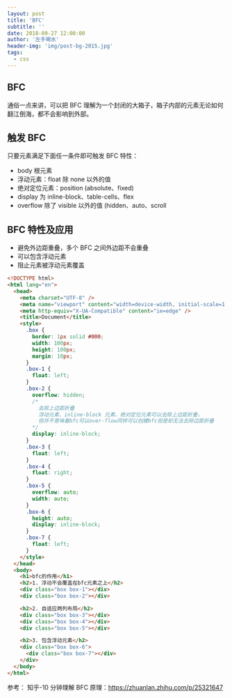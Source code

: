 ```yaml
---
layout: post
title: 'BFC'
subtitle: ''
date: 2018-09-27 12:00:00
author: '左手喝水'
header-img: 'img/post-bg-2015.jpg'
tags:
  - css
---
```


## BFC

通俗一点来讲，可以把 BFC 理解为一个封闭的大箱子，箱子内部的元素无论如何翻江倒海，都不会影响到外部。

## 触发 BFC

只要元素满足下面任一条件即可触发 BFC 特性：

- body 根元素
- 浮动元素：float 除 none 以外的值
- 绝对定位元素：position (absolute、fixed)
- display 为 inline-block、table-cells、flex
- overflow 除了 visible 以外的值 (hidden、auto、scroll

## BFC 特性及应用

- 避免外边距重叠，多个 BFC 之间外边距不会重叠
- 可以包含浮动元素
- 阻止元素被浮动元素覆盖

```html
<!DOCTYPE html>
<html lang="en">
  <head>
    <meta charset="UTF-8" />
    <meta name="viewport" content="width=device-width, initial-scale=1.0" />
    <meta http-equiv="X-UA-Compatible" content="ie=edge" />
    <title>Document</title>
    <style>
      .box {
        border: 1px solid #000;
        width: 100px;
        height: 100px;
        margin: 10px;
      }
      .box-1 {
        float: left;
      }
      .box-2 {
        overflow: hidden;
        /*
          去除上边距折叠
          浮动元素、inline-block 元素、绝对定位元素可以去除上边距折叠，
          但并不意味着bfc可以over-flow同样可以创建bfc但是却无法去除边距折叠
        */
        display: inline-block;
      }
      .box-3 {
        float: left;
      }
      .box-4 {
        float: right;
      }
      .box-5 {
        overflow: auto;
        width: auto;
      }
      .box-6 {
        height: auto;
        display: inline-block;
      }
      .box-7 {
        float: left;
      }
    </style>
  </head>
  <body>
    <h1>bfc的作用</h1>
    <h2>1. 浮动不会覆盖在bfc元素之上</h2>
    <div class="box box-1"></div>
    <div class="box box-2"></div>

    <h2>2. 自适应两列布局</h2>
    <div class="box box-3"></div>
    <div class="box box-4"></div>
    <div class="box box-5"></div>

    <h2>3. 包含浮动元素</h2>
    <div class="box box-6">
      <div class="box box-7"></div>
    </div>
  </body>
</html>
```

参考：
知乎-10 分钟理解 BFC 原理：<https://zhuanlan.zhihu.com/p/25321647>
